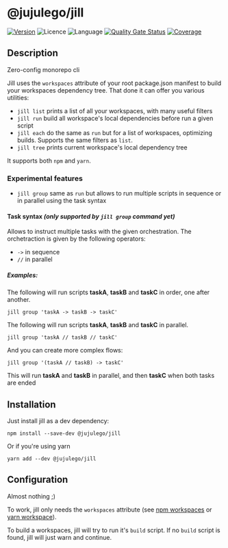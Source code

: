 # @jujulego/jill
[![Version](https://img.shields.io/npm/v/@jujulego/jill)](https://www.npmjs.com/package/@jujulego/jill)
![Licence](https://img.shields.io/github/license/jujulego/jill)
![Language](https://img.shields.io/github/languages/top/jujulego/jill)
[![Quality Gate Status](https://sonarcloud.io/api/project_badges/measure?project=jujulego_jill&metric=alert_status)](https://sonarcloud.io/dashboard?id=jujulego_jill)
[![Coverage](https://sonarcloud.io/api/project_badges/measure?project=jujulego_jill&metric=coverage)](https://sonarcloud.io/dashboard?id=jujulego_jill)

## Description
Zero-config monorepo cli

Jill uses the `workspaces` attribute of your root package.json manifest to build your workspaces dependency tree.
That done it can offer you various utilities:
- `jill list` prints a list of all your workspaces, with many useful filters
- `jill run` build all workspace's local dependencies before run a given script
- `jill each` do the same as `run` but for a list of workspaces, optimizing builds. Supports the same filters as `list`.
- `jill tree` prints current workspace's local dependency tree

It supports both `npm` and `yarn`.

### Experimental features
- `jill group` same as `run` but allows to run multiple scripts in sequence or in parallel using the task syntax

#### Task syntax _(only supported by `jill group` command yet)_
Allows to instruct multiple tasks with the given orchestration. The orchetraction is given by the following operators:
- `->` in sequence
- `//` in parallel

##### Examples:
The following will run scripts **taskA**, **taskB** and **taskC** in order, one after another.
```shell
jill group 'taskA -> taskB -> taskC'
```

The following will run scripts **taskA**, **taskB** and **taskC** in parallel.
```shell
jill group 'taskA // taskB // taskC'
```

And you can create more complex flows:
```shell
jill group '(taskA // taskB) -> taskC'
```
This will run **taskA** and **taskB** in parallel, and then **taskC** when both tasks are ended

## Installation
Just install jill as a dev dependency:
```shell
npm install --save-dev @jujulego/jill
```

Or if you're using yarn
```shell
yarn add --dev @jujulego/jill
```

## Configuration
Almost nothing ;)

To work, jill only needs the `workspaces` attribute (see [npm workspaces](https://docs.npmjs.com/cli/v8/using-npm/workspaces) or [yarn workspace](https://yarnpkg.com/features/workspaces)).

To build a workspaces, jill will try to run it's `build` script. If no `build` script is found, jill will just warn and continue.
